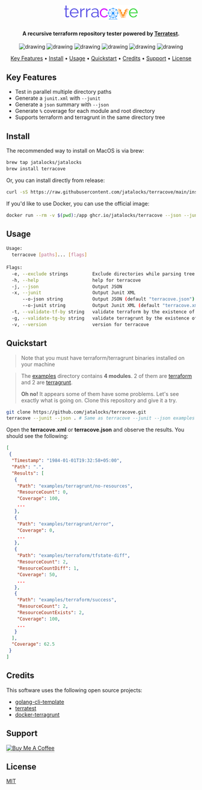 
<h1 align="center">
  <br>
  <img src="./assets/logo/logo.png" alt="terracove" width="200">
</h1>

<h4 align="center">A recursive terraform repository tester powered by <a href="https://terratest.gruntwork.io/" target="_blank">Terratest</a>.</h4>

<p align="center">
<img src="https://github.com/jatalocks/terracove/actions/workflows/test.yml/badge.svg" alt="drawing"/>
<img src="https://github.com/jatalocks/terracove/actions/workflows/lint.yml/badge.svg" alt="drawing"/>
<img src="https://pkg.go.dev/badge/github.com/jatalocks/terracove.svg" alt="drawing"/>
<img src="https://codecov.io/gh/jatalocks/terracove/branch/main/graph/badge.svg" alt="drawing"/>
<img src="https://img.shields.io/github/v/release/jatalocks/terracove" alt="drawing"/>
<img src="https://img.shields.io/github/downloads/jatalocks/terracove/total.svg" alt="drawing"/>
</p>

<p align="center">
  <a href="#key-features">Key Features</a> •
  <a href="#install">Install</a> •
  <a href="#usage">Usage</a> •
  <a href="#quickstart">Quickstart</a> •
  <a href="#credits">Credits</a> •
  <a href="#support">Support</a> •
  <a href="#license">License</a>
</p>

<!-- ![screenshot](https://raw.githubusercontent.com/amitmerchant1990/electron-markdownify/master/app/img/markdownify.gif) -->

## Key Features

* Test in parallel multiple directory paths
* Generate a `junit.xml` with `--junit`
* Generate a `json` summary with `--json`
* Generate `%` coverage for each module and root directory
* Supports terraform and terragrunt in the same directory tree


## Install

The recommended way to install on MacOS is via brew:

```sh
brew tap jatalocks/jatalocks
brew install terracove
```

Or, you can install directly from release:
```sh
curl -sS https://raw.githubusercontent.com/jatalocks/terracove/main/install.sh | bash
```

If you'd like to use Docker, you can use the official image:
```sh
docker run --rm -v $(pwd):/app ghcr.io/jatalocks/terracove --json --junit /app
```
## Usage

```sh
Usage:
  terracove [paths]... [flags]

Flags:
  -e, --exclude strings         Exclude directories while parsing tree
  -h, --help                    help for terracove
  -j, --json                    Output JSON
  -x, --junit                   Output Junit XML
      --o-json string           Output JSON (default "terracove.json")
      --o-junit string          Output Junit XML (default "terracove.xml")
  -t, --validate-tf-by string   validate terraform by the existence of [filename] in a directory (default "main.tf")
  -g, --validate-tg-by string   validate terragrunt by the existence of [filename] in a directory (default "terragrunt.hcl")
  -v, --version                 version for terracove
```

## Quickstart
> Note that you must have terraform/terragrunt binaries installed on your machine

> The [examples](./examples) directory contains **4 modules**. 2 of them are [terraform](./examples/terraform) and 2 are [terragrunt](./examples/terragrunt). 
> 
> **Oh no!** It appears some of them have some problems. Let's see exactly what is going on.
> Clone this repository and give it a try.

```sh
git clone https://github.com/jatalocks/terracove.git
terracove --junit --json . # Same as terracove --junit --json examples
```

Open the **terracove.xml** or **terracove.json** and observe the results. You should see the following:

```json
[
 {
  "Timestamp": "1984-01-01T19:32:58+05:00",
  "Path": ".",
  "Results": [
   {
    "Path": "examples/terragrunt/no-resources",
    "ResourceCount": 0,
    "Coverage": 100,
    ...
   },
   {
    "Path": "examples/terragrunt/error",
    "Coverage": 0,
    ...
   },
   {
    "Path": "examples/terraform/tfstate-diff",
    "ResourceCount": 2,
    "ResourceCountDiff": 1,
    "Coverage": 50,
    ...
   },
   {
    "Path": "examples/terraform/success",
    "ResourceCount": 2,
    "ResourceCountExists": 2,
    "Coverage": 100,
    ...
   }
  ],
  "Coverage": 62.5
 }
]
```


## Credits

This software uses the following open source projects:

- [golang-cli-template](https://github.com/FalcoSuessgott/golang-cli-template)
- [terratest](https://terratest.gruntwork.io/)
- [docker-terragrunt](https://github.com/devops-infra/docker-terragrunt)
## Support

<a href="https://www.buymeacoffee.com/jatalocks" target="_blank"><img src="https://www.buymeacoffee.com/assets/img/custom_images/purple_img.png" alt="Buy Me A Coffee" style="height: 41px !important;width: 174px !important;box-shadow: 0px 3px 2px 0px rgba(190, 190, 190, 0.5) !important;-webkit-box-shadow: 0px 3px 2px 0px rgba(190, 190, 190, 0.5) !important;" ></a>

## License

[MIT](LICENSE)
